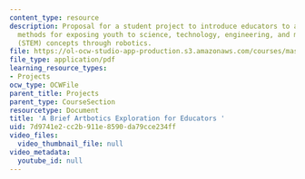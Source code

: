 ```yaml
---
content_type: resource
description: Proposal for a student project to introduce educators to alternative
  methods for exposing youth to science, technology, engineering, and mathematics
  (STEM) concepts through robotics.
file: https://ol-ocw-studio-app-production.s3.amazonaws.com/courses/mas-714j-technologies-for-creative-learning-fall-2009/7d9741e2cc2b911e8590da79cce234ff_MITMAS_714JF09_proj1_prop.pdf
file_type: application/pdf
learning_resource_types:
- Projects
ocw_type: OCWFile
parent_title: Projects
parent_type: CourseSection
resourcetype: Document
title: 'A Brief Artbotics Exploration for Educators '
uid: 7d9741e2-cc2b-911e-8590-da79cce234ff
video_files:
  video_thumbnail_file: null
video_metadata:
  youtube_id: null
---
```

